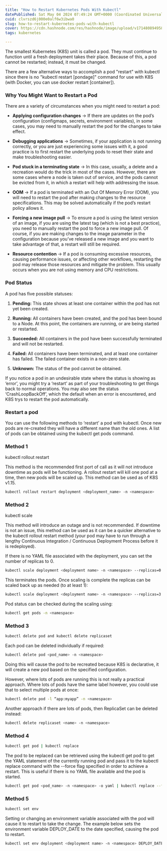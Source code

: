 ```yaml
---
title: "How to Restart Kubernetes Pods With Kubectl"
datePublished: Sat May 04 2024 07:49:24 GMT+0000 (Coordinated Universal Time)
cuid: clvrszd6j000e0alf6w3ibwa0
slug: how-to-restart-kubernetes-pods-with-kubectl
cover: https://cdn.hashnode.com/res/hashnode/image/upload/v1714808949588/ff6320c2-5d10-4289-8485-9a5a2257869e.png
tags: kubernetes

---
```


The smallest Kubernetes (K8S) unit is called a pod. They must continue to function until a fresh deployment takes their place. Because of this, a pod cannot be restarted; instead, it must be changed.

There are a few alternative ways to accomplish a pod "restart" with kubectl since there is no "kubectl restart \[pondage\]" command for use with K8S (with Docker, you can use docker restart \[container\]).

### Why You Might Want to Restart a Pod

There are a variety of circumstances when you might need to restart a pod:

* **Applying configuration changes** → If there are updates on the pod’s configuration (configmaps, secrets, environment variables), in some cases, you may need to manually restart the pod for the changes to take effect.
    
* **Debugging applications** → Sometimes, if your application is not running correctly, or you are just experiencing some issues with it, a good practice is to first restart the underlying pods to reset their state and make troubleshooting easier.
    
* **Pod stuck in a terminating state** → In this case, usually, a delete and a recreation would do the trick in most of the cases. However, there are some cases where a node is taken out of service, and the pods cannot be evicted from it, in which a restart will help with addressing the issue.
    
* **OOM** → If a pod is terminated with an Out Of Memory Error (OOM), you will need to restart the pod after making changes to the resource specifications. This may be solved automatically if the pod’s restart policy allows it.
    
* **Forcing a new image pull** → To ensure a pod is using the latest version of an image, if you are using the latest tag (which is not a best practice), you need to manually restart the pod to force a new image pull. Of course, if you are making changes to the image parameter in the configuration because you’ve released a new image and you want to take advantage of that, a restart will still be required.
    
* **Resource contention** → If a pod is consuming excessive resources, causing performance issues, or affecting other workflows, restarting the pod may release those resources and mitigate the problem. This usually occurs when you are not using memory and CPU restrictions.
    

### Pod Status

A pod has five possible statuses:

1. **Pending:** This state shows at least one container within the pod has not yet been created.
    
2. **Running:** All containers have been created, and the pod has been bound to a Node. At this point, the containers are running, or are being started or restarted.
    
3. **Succeeded:** All containers in the pod have been successfully terminated and will not be restarted.
    
4. **Failed:** All containers have been terminated, and at least one container has failed. The failed container exists in a non-zero state.
    
5. **Unknown:** The status of the pod cannot be obtained.
    

If you notice a pod in an undesirable state where the status is showing as ‘error’, you might try a ‘restart’ as part of your troubleshooting to get things back to normal operations. You may also see the status ‘CrashLoopBackOff’, which the default when an error is encountered, and K8S trys to restart the pod automatically.

### Restart a pod

You can use the following methods to ‘restart’ a pod with kubectl. Once new pods are re-created they will have a different name than the old ones. A list of pods can be obtained using the kubectl get pods command.

### Method 1

kubectl rollout restart

This method is the recommended first port of call as it will not introduce downtime as pods will be functioning. A rollout restart will kill one pod at a time, then new pods will be scaled up. This method can be used as of K8S v1.15.

```bash
kubectl rollout restart deployment <deployment_name> -n <namespace>
```

### Method 2

kubectl scale

This method will introduce an outage and is not recommended. If downtime is not an issue, this method can be used as it can be a quicker alternative to the kubectl rollout restart method (your pod may have to run through a lengthy Continuous Integration / Continuous Deployment Process before it is redeployed).

If there is no YAML file associated with the deployment, you can set the number of replicas to 0.

```bash
kubectl scale deployment <deployment name> -n <namespace> --replicas=0
```

This terminates the pods. Once scaling is complete the replicas can be scaled back up as needed (to at least 1):

```bash
kubectl scale deployment <deployment name> -n <namespace> --replicas=3
```

Pod status can be checked during the scaling using:

```bash
kubectl get pods -n <namespace>
```

### Method 3

```bash
kubectl delete pod and kubectl delete replicaset
```

Each pod can be deleted individually if required:

```bash
kubectl delete pod <pod_name> -n <namespace>
```

Doing this will cause the pod to be recreated because K8S is declarative, it will create a new pod based on the specified configuration.

However, where lots of pods are running this is not really a practical approach. Where lots of pods have the same label however, you could use that to select multiple pods at once:

```bash
kubectl delete pod -l “app:myapp” -n <namespace>
```

Another approach if there are lots of pods, then ReplicaSet can be deleted instead:

```bash
kubectl delete replicaset <name> -n <namespace>
```

### Method 4

```bash
kubectl get pod | kubectl replace
```

The pod to be replaced can be retrieved using the kubectl get pod to get the YAML statement of the currently running pod and pass it to the kubectl replace command with the --force flag specified in order to achieve a restart. This is useful if there is no YAML file available and the pod is started.

```bash
kubectl get pod <pod_name> -n <namespace> -o yaml | kubectl replace --force -f -
```

### Method 5

```bash
kubectl set env
```

Setting or changing an environment variable associated with the pod will cause it to restart to take the change. The example below sets the environment variable DEPLOY\_DATE to the date specified, causing the pod to restart.

```bash
kubectl set env deployment <deployment name> -n <namespace> DEPLOY_DATE="$(date)"
```
